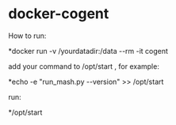# docker-cogent

How to run:

*docker run -v /yourdatadir:/data --rm -it cogent

add your command to /opt/start , for example:

*echo -e "run_mash.py --version" >> /opt/start 

run:

*/opt/start
